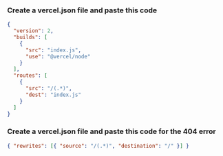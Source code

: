 ### Create a vercel.json file and paste this code 

``` json
{
  "version": 2,
  "builds": [
    {
      "src": "index.js",
      "use": "@vercel/node"
    }
  ],
  "routes": [
    {
      "src": "/(.*)",
      "dest": "index.js"
    }
  ]
}
```

### Create a vercel.json file and paste this code for the 404 error

``` json
{ "rewrites": [{ "source": "/(.*)", "destination": "/" }] }
```
